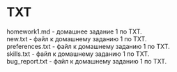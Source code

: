 # TXT

homework1.md - домашнее задание 1 по TXT.  
new.txt - файл к домашнему заданию 1 по TXT.  
preferences.txt - файл к домашнему заданию 1 по TXT.  
skills.txt - файл к домашнему заданию 1 по TXT.  
bug_report.txt - файл к домашнему заданию 1 по TXT.
